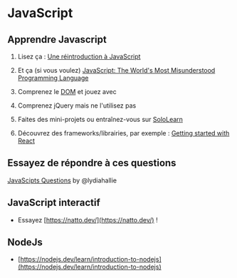 <!--
Created by Its-Just-Nans - https://github.com/Its-Just-Nans
Copyright Its-Just-Nans
--->

# JavaScript

## Apprendre Javascript

1. Lisez ça : [Une réintroduction à JavaScript](https://developer.mozilla.org/fr/docs/Web/JavaScript/Une_r%C3%A9introduction_%C3%A0_JavaScript)

2. Et ça (si vous voulez) [JavaScript: The World's Most Misunderstood Programming Language](http://crockford.com/javascript/javascript.html)

3. Comprenez le [DOM](https://www.taniarascia.com/introduction-to-the-dom/) et jouez avec

4. Comprenez jQuery mais ne l'utilisez pas

5. Faites des mini-projets ou entraînez-vous sur [SoloLearn](https://www.sololearn.com/learning/1024)

6. Découvrez des frameworks/librairies, par exemple : [Getting started with React](https://www.taniarascia.com/getting-started-with-react/)

## Essayez de répondre à ces questions

[JavaScipts Questions](https://github.com/lydiahallie/javascript-questions#readme) by @lydiahallie

## JavaScript interactif

- Essayez [https://natto.dev/](https://natto.dev/) !

## NodeJs

- [https://nodejs.dev/learn/introduction-to-nodejs](https://nodejs.dev/learn/introduction-to-nodejs)
